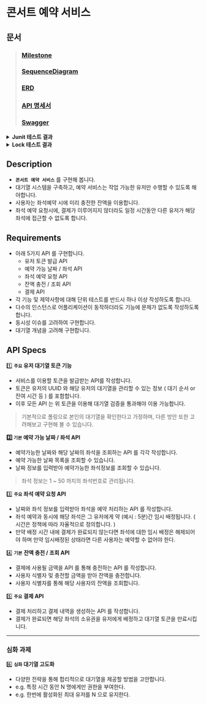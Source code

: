 # 콘서트 예약 서비스

## 문서
> ### [Milestone](https://github.com/users/iPhone-design/projects/2)
> ### [SequenceDiagram](https://sequencediagram.org/index.html?presentationMode=readOnly&shrinkToFit=true#initialData=C4S2BsFMAJA15wcQcB1L1AQY4X1GBQGD03oG1ACxcAcF6QHB7BIOukHge6QAGbAGOsBfR6QR5bBdDoF0NACccAAJgLQA+QDtDgEqHAOosAuaCXJVAKWOBamYziJw-jMAu44EqxwAnj0QKprgD3Hoy3oNGTt+o6cCK44Fem1ZIEa+NgyeiATocAUy9Ai0E4u6kIkMnKUNPTMbOxmKiTCapGk0bSMLBzBzmop1rKkgIMDgDsL0IAtM4A2C9AAFGKAAPOAIJOAN+0AlKFu4cRp0IAznYAzHYH9Q+b5QppF8rlYuASAMROAuIOoaNz8BdLQSyuJnd293ubJVpty3iH57gem-sMXrvuxLIA4Q-B2dYAvy4CDnR3HqU-QV4zcZLGTbMrQQBINdBAAM9gF6axJ1QAh40FAAw9gFQJjpLDZg5YQ6Hw3LItGYvboGToXboHE7e5hCJTfGwhHKOpZaCAF1XADgTv2INLkTMJTjZcW5HXGk22KOgGJmODw+EADTVctaWf7K3bjBlnUxHPkna7A1xXKbeW5BOnCZUyDXmZU0jWWk2AFPHAIaj0EAAb2ARwnhrdLUJyTtBSylHVKYARMYGHWpBqD5QJCOFtQjUb2oK2ePjzMRybQWMWNPBWaFjjDeb22pKxZDdUGvP5Vah2aTdb2k0djiAA)
> ### [ERD](https://dbdiagram.io/d/consert-seat-reservation-service-668d2bd19939893dae72bf91)
> ### [API 명세서](https://documenter.getpostman.com/view/15679108/2sA3dyhWDj)
> ### [Swagger](https://github.com/user-attachments/assets/8638c1ac-4adf-42d8-bbec-c9fd32b3057c)

<details>
<summary><b>Junit 테스트 결과</b></summary>

- 단위 테스트
    - TokenServiceTest
        - ![image](https://github.com/user-attachments/assets/649eaf38-7f5e-4a74-99e5-15765bcc58ec)
    - SeatOptionServiceTest
        - ![image](https://github.com/user-attachments/assets/d7a0ef8d-6d98-471f-9910-b4f0a19f9b65)
    - ReservationServiceTest
        - ![image](https://github.com/user-attachments/assets/d36052d0-e2fe-411f-914f-c6e7f987beba)
    - PaymentServiceTest
        - ![image](https://github.com/user-attachments/assets/c48a90ce-76b0-4298-8487-096ef2e77ede)
    - ConcertOptionServiceTest
        - ![image](https://github.com/user-attachments/assets/3bbf7ef4-7600-4da9-bbef-9c40b139199a)


- 통합 테스트
    - TokenFacadeTest
        - ![image](https://github.com/user-attachments/assets/b270458b-d592-496f-a42b-72871a18ffab)
    - ReservationFacadeTest
        - ![image](https://github.com/user-attachments/assets/48ae86f0-557e-4338-b606-5b3af844ec16)
    - PaymentFacadeTest
        - ![image](https://github.com/user-attachments/assets/ac883506-e18e-4c44-bfa6-da6a318bedfe)
    - CustomerFacadeTest
        - ![image](https://github.com/user-attachments/assets/8bee0e77-45ef-47de-8b82-3298634aa6dc)
    - ConcertFacadeTest
        - ![image](https://github.com/user-attachments/assets/98ce654e-d5c8-4b3e-bff5-f04dd4b4069c)
</details>

<details>
<summary><b>Lock 테스트 결과</b></summary>

- **`적용 전`**
    - 콘서트 좌석 예약 요청
        - ![image](https://github.com/user-attachments/assets/1f4348bf-70dc-463a-b51c-a7c674950d1b)
      
    - 결제
        - ![image](https://github.com/user-attachments/assets/ceba8a6c-863c-4e19-9a21-a52a2e98eef1)

***

- **`비관적락`**

    - 콘서트 좌석 예약 요청
        - ![image](https://github.com/user-attachments/assets/cbe6117b-ab63-4f99-b4b3-75f38fd2a359)
     
    - 콘서트 좌석 예약 요청 테스트 코드
        - ![image](https://github.com/user-attachments/assets/7b181e5b-375a-4fc8-9991-ab875adf933c)



    - 결제
        - ![image](https://github.com/user-attachments/assets/2c43129a-6717-4df6-beea-07a7eb3a3f4b)

    - 결제 테스트 코드
        - ![image](https://github.com/user-attachments/assets/9df23872-b259-4403-aa5f-093ddda2742d)

***

- **`낙관적락`**
    - 콘서트 좌석 예약 요청
        - ![image](https://github.com/user-attachments/assets/9ca66541-c3f3-4740-8bc0-26c9063e17b2)
            - 낙관적락 오류는 발생하나 성공 Case가 없음

    - 콘서트 좌석 예약 요청 테스트 코드
        - ![image](https://github.com/user-attachments/assets/69f9c824-df3d-4c15-9773-ada46a888a20)
        - ![image](https://github.com/user-attachments/assets/518c28a2-2663-4672-86d4-18e7105640a8)
        - ![image](https://github.com/user-attachments/assets/9710aa69-d192-4e7b-aefb-3acdd846495e)

***

- **요약 : 비관적락은 적용 후 성공 Case까지 완료함. 낙관적락은 적용까지는 완료하였으나 retry 부분에 대해 추가 공부가 필요한 것 같다.. 그래서 본 로직에는 비관적락을 적용한 상태입니다.**
    - 비관적락 통합 테스트
    - ![image](https://github.com/user-attachments/assets/fcdc6738-3977-4fee-99c5-5aa5eed76549)
</details>


## Description

- **`콘서트 예약 서비스`** 를 구현해 봅니다.
- 대기열 시스템을 구축하고, 예약 서비스는 작업 가능한 유저만 수행할 수 있도록 해야합니다.
- 사용자는 좌석예약 시에 미리 충전한 잔액을 이용합니다.
- 좌석 예약 요청시에, 결제가 이루어지지 않더라도 일정 시간동안 다른 유저가 해당 좌석에 접근할 수 없도록 합니다.

## Requirements

- 아래 5가지 API 를 구현합니다.
    - 유저 토큰 발급 API
    - 예약 가능 날짜 / 좌석 API
    - 좌석 예약 요청 API
    - 잔액 충전 / 조회 API
    - 결제 API
- 각 기능 및 제약사항에 대해 단위 테스트를 반드시 하나 이상 작성하도록 합니다.
- 다수의 인스턴스로 어플리케이션이 동작하더라도 기능에 문제가 없도록 작성하도록 합니다.
- 동시성 이슈를 고려하여 구현합니다.
- 대기열 개념을 고려해 구현합니다.

## API Specs

1️⃣ **`주요` 유저 대기열 토큰 기능**

- 서비스를 이용할 토큰을 발급받는 API를 작성합니다.
- 토큰은 유저의 UUID 와 해당 유저의 대기열을 관리할 수 있는 정보 ( 대기 순서 or 잔여 시간 등 ) 를 포함합니다.
- 이후 모든 API 는 위 토큰을 이용해 대기열 검증을 통과해야 이용 가능합니다.

> 기본적으로 폴링으로 본인의 대기열을 확인한다고 가정하며, 다른 방안 또한 고려해보고 구현해 볼 수 있습니다.

**2️⃣ `기본` 예약 가능 날짜 / 좌석 API**

- 예약가능한 날짜와 해당 날짜의 좌석을 조회하는 API 를 각각 작성합니다.
- 예약 가능한 날짜 목록을 조회할 수 있습니다.
- 날짜 정보를 입력받아 예약가능한 좌석정보를 조회할 수 있습니다.

> 좌석 정보는 1 ~ 50 까지의 좌석번호로 관리됩니다.

3️⃣ **`주요` 좌석 예약 요청 API**

- 날짜와 좌석 정보를 입력받아 좌석을 예약 처리하는 API 를 작성합니다.
- 좌석 예약과 동시에 해당 좌석은 그 유저에게 약 (예시 : 5분)간 임시 배정됩니다. ( 시간은 정책에 따라 자율적으로 정의합니다. )
- 만약 배정 시간 내에 결제가 완료되지 않는다면 좌석에 대한 임시 배정은 해제되어야 하며 만약 임시배정된 상태라면 다른 사용자는 예약할 수 없어야 한다.

4️⃣ **`기본`**  **잔액 충전 / 조회 API**

- 결제에 사용될 금액을 API 를 통해 충전하는 API 를 작성합니다.
- 사용자 식별자 및 충전할 금액을 받아 잔액을 충전합니다.
- 사용자 식별자를 통해 해당 사용자의 잔액을 조회합니다.

5️⃣ **`주요` 결제 API**

- 결제 처리하고 결제 내역을 생성하는 API 를 작성합니다.
- 결제가 완료되면 해당 좌석의 소유권을 유저에게 배정하고 대기열 토큰을 만료시킵니다.

---

### 심화 과제

6️⃣ **`심화` 대기열 고도화**

- 다양한 전략을 통해 합리적으로 대기열을 제공할 방법을 고안합니다.
- e.g. 특정 시간 동안 N 명에게만 권한을 부여한다.
- e.g. 한번에 활성화된 최대 유저를 N 으로 유지한다.
